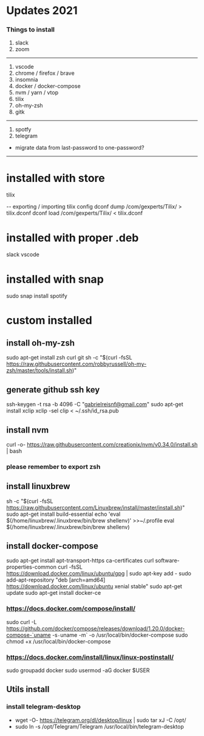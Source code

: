 # Updates 2021

### Things to install

1. slack
1. zoom
---
1. vscode
1. chrome / firefox / brave
1. insomnia
1. docker / docker-compose
1. nvm / yarn / vtop
1. tilix
1. oh-my-zsh
1. gitk
---
1. spotfy
1. telegram


* migrate data from last-password to one-password?


---
# installed with store

tilix

-- exporting / importing tilix config
dconf dump /com/gexperts/Tilix/ > tilix.dconf
dconf load /com/gexperts/Tilix/ < tilix.dconf

# installed with proper .deb

slack
vscode

# installed with snap

sudo snap install spotify

# custom installed

## install oh-my-zsh

sudo apt-get install zsh curl git
sh -c "\$(curl -fsSL https://raw.githubusercontent.com/robbyrussell/oh-my-zsh/master/tools/install.sh)"

## generate github ssh key

ssh-keygen -t rsa -b 4096 -C "gabrielreisnf@gmail.com"
sudo apt-get install xclip
xclip -sel clip < ~/.ssh/id_rsa.pub

## install nvm

curl -o- https://raw.githubusercontent.com/creationix/nvm/v0.34.0/install.sh | bash

### please remember to export zsh

## install linuxbrew

sh -c "$(curl -fsSL https://raw.githubusercontent.com/Linuxbrew/install/master/install.sh)"
sudo apt-get install build-essential
echo 'eval $(/home/linuxbrew/.linuxbrew/bin/brew shellenv)' >>~/.profile
eval \$(/home/linuxbrew/.linuxbrew/bin/brew shellenv)

## install docker-compose

sudo apt-get install apt-transport-https ca-certificates curl software-properties-common
curl -fsSL https://download.docker.com/linux/ubuntu/gpg | sudo apt-key add -
sudo add-apt-repository "deb [arch=amd64] https://download.docker.com/linux/ubuntu xenial stable"
sudo apt-get update
sudo apt-get install docker-ce

### https://docs.docker.com/compose/install/

sudo curl -L https://github.com/docker/compose/releases/download/1.20.0/docker-compose-`uname -s`-`uname -m` -o /usr/local/bin/docker-compose
sudo chmod +x /usr/local/bin/docker-compose

### https://docs.docker.com/install/linux/linux-postinstall/

sudo groupadd docker
sudo usermod -aG docker \$USER

## Utils install
### install telegram-desktop

- wget -O- https://telegram.org/dl/desktop/linux | sudo tar xJ -C /opt/
- sudo ln -s /opt/Telegram/Telegram /usr/local/bin/telegram-desktop
